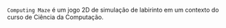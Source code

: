 `Computing Maze` é um jogo 2D de simulação de labirinto em um contexto do curso de Ciência da Computação.
